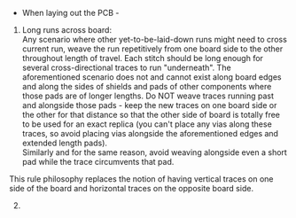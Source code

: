  - When laying out the PCB - 



1.  Long runs across board:  
Any scenario where other yet-to-be-laid-down runs might need to cross current run, weave the run repetitively from one board side to the other throughout length of travel.  Each stitch should be long enough for several cross-directional traces to run "underneath".
The aforementioned scenario does not and cannot exist along board edges and along the sides of shields and pads of other components where those pads are of longer lengths.  Do NOT weave traces running past and alongside those pads - keep the new traces on one board side or the other for that distance so that the other side of board is totally free to be used for an exact replica (you can't place any vias along these traces, so avoid placing vias alongside the aforementioned edges and extended length pads).  
Similarly and for the same reason, avoid weaving alongside even a short pad while the trace circumvents that pad.

This rule philosophy replaces the notion of having vertical traces on one side of the board and horizontal traces on the opposite board side.

2.
